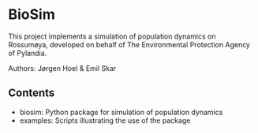 BioSim
======

This project implements a simulation of population dynamics on Rossumøya,
developed on behalf of The Environmental Protection Agency of Pylandia.

Authors: Jørgen Hoel & Emil Skar

Contents
--------

- biosim: Python package for simulation of population dynamics
- examples: Scripts illustrating the use of the package
